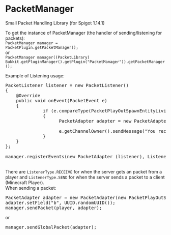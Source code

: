 # PacketManager
Small Packet Handling Library (for Spigot 1.14.1)

To get the instance of PacketManager (the handler of sending/listening for packets):
<br/>
<code>PacketManager manager = PacketPlugin.getPacketManager();</code>
<br/>
or
<br/>
<code>PacketManager manager((PacketLibrary) Bukkit.getPluginManager().getPlugin("PacketManager")).getPacketManager();</code>

Example of Listening usage:<br/>
<pre>PacketListener listener = new PacketListener()
{
	@Override
	public void onEvent(PacketEvent e)
	{	
              if (e.compareType(PacketPlayOutSpawnEntityLiving.class))
              {
                    PacketAdapter adapter = new PacketAdapter(e.getPacketInstance());

                    e.getChannelOwner().sendMessage("You received details about the spawn of an entity with UUID:" + adapter.getField("b"));
              } 
	}
};

manager.registerEvents(new PacketAdapter (listener), ListenerType.SEND);
</pre>
<br/>
There are <code>ListenerType.RECEIVE</code> for when the server gets an packet from a player and <code>ListenerType.SEND</code> for when the server sends a packet to a client (Minecraft Player).
<br/>
When sending a packet:
<pre>
PacketAdapter adapter = new PacketAdapter(new PacketPlayOutSpawnEntityLiving(anEntity));
adapter.setField("b", UUID.randomUUID());
manager.sendPacket(player, adapter);
</pre>
or
<br/>
<pre>manager.sendGlobalPacket(adapter);</pre>
